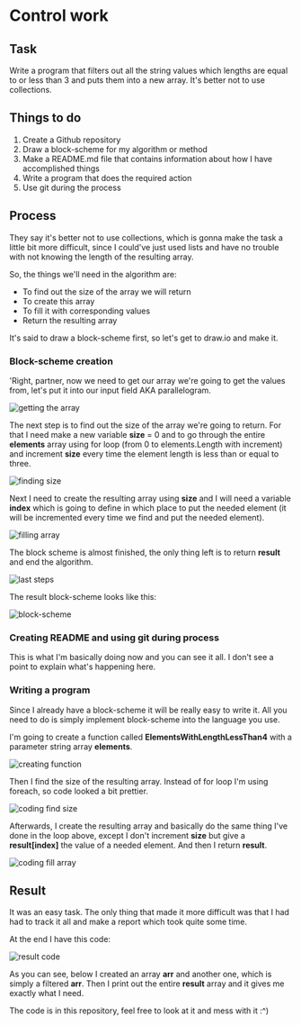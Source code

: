 # Control work

## Task

Write a program that filters out all the string values which lengths are equal to or less than 3 and puts them into a new array. It's better not to use collections.

## Things to do

1. Create a Github repository
2. Draw a block-scheme for my algorithm or method
3. Make a README.md file that contains information about how I have accomplished things
4. Write a program that does the required action
5. Use git during the process

## Process

They say it's better not to use collections, which is gonna make the task a little bit more difficult, since I could've just used lists and have no trouble with not knowing the length of the resulting array.

So, the things we'll need in the algorithm are:

- To find out the size of the array we will return
- To create this array
- To fill it with corresponding values
- Return the resulting array

It's said to draw a block-scheme first, so let's get to draw.io and make it.

### Block-scheme creation

'Right, partner, now we need to get our array we're going to get the values from, let's put it into our input field AKA parallelogram.

![getting the array](pics/input.png)

The next step is to find out the size of the array we're going to return. For that I need make a new variable **size** = 0 and to go through the entire **elements** array using for loop (from 0 to elements.Length with increment) and increment **size** every time the element length is less than or equal to three.

![finding size](pics/find_amount_of_elms.png)

Next I need to create the resulting array using **size** and I will need a variable **index** which is going to define in which place to put the needed element (it will be incremented every time we find and put the needed element).

![filling array](pics/fill_array.png)

The block scheme is almost finished, the only thing left is to return **result** and end the algorithm.

![last steps](pics/finish_algo.png)

The result block-scheme looks like this:

![block-scheme](pics/algo_block_scheme.png)

### Creating README and using git during process

This is what I'm basically doing now and you can see it all. I don't see a point to explain what's happening here.

### Writing a program

Since I already have a block-scheme it will be really easy to write it. All you need to do is simply implement block-scheme into the language you use.

I'm going to create a function called **ElementsWithLengthLessThan4** with a parameter string array **elements**.

![creating function](pics/create_func.png)

Then I find the size of the resulting array. Instead of for loop I'm using foreach, so code looked a bit prettier.

![coding find size](pics/code_size_of_arr.png)

Afterwards, I create the resulting array and basically do the same thing I've done in the loop above, except I don't increment **size** but give a **result[index]** the value of a needed element. And then I return **result**.

![coding fill array](pics/code_fill_array.png)

## Result

It was an easy task. The only thing that made it more difficult was that I had had to track it all and make a report which took quite some time.

At the end I have this code:

![result code](pics/result_code.png)

As you can see, below I created an array **arr** and another one, which is simply a filtered **arr**. Then I print out the entire **result** array and it gives me exactly what I need.

The code is in this repository, feel free to look at it and mess with it :^)